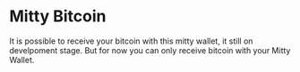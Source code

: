 # Mitty Bitcoin
It is possible to receive your bitcoin with this mitty wallet, it still on develpoment stage. But for now you can only receive bitcoin with your Mitty Wallet.
